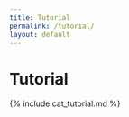 ```yaml
---
title: Tutorial
permalink: /tutorial/
layout: default
---
```


# Tutorial

{% include cat_tutorial.md %}
